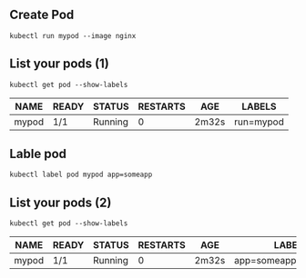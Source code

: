 ## Create Pod

```
kubectl run mypod --image nginx
```

## List your pods (1)
```
kubectl get pod --show-labels
```
<table class="tg">
<thead>
  <tr>
    <th class="tg-ikqu">NAME</th>
    <th class="tg-ikqu">READY</th>
    <th class="tg-ikqu">STATUS</th>
    <th class="tg-ikqu">RESTARTS</th>
    <th class="tg-ikqu">AGE</th>
    <th class="tg-ikqu">LABELS</th>
  </tr>
</thead>
<tbody>
  <tr>
    <td class="tg-ikqu">mypod</td>
    <td class="tg-ikqu">1/1</td>
    <td class="tg-ikqu">Running</td>
    <td class="tg-ikqu">0</td>
    <td class="tg-ikqu">2m32s</td>
    <td class="tg-ikqu">run=mypod</td>
  </tr>
</tbody>
</table>


## Lable pod

```
kubectl label pod mypod app=someapp
```

## List your pods (2)
```
kubectl get pod --show-labels
```
<table class="tg">
<thead>
  <tr>
    <th class="tg-ikqu">NAME</th>
    <th class="tg-ikqu">READY</th>
    <th class="tg-ikqu">STATUS</th>
    <th class="tg-ikqu">RESTARTS</th>
    <th class="tg-ikqu">AGE</th>
    <th class="tg-ikqu">LABELS</th>
  </tr>
</thead>
<tbody>
  <tr>
    <td class="tg-ikqu">mypod</td>
    <td class="tg-ikqu">1/1</td>
    <td class="tg-ikqu">Running</td>
    <td class="tg-ikqu">0</td>
    <td class="tg-ikqu">2m32s</td>
    <td class="tg-ikqu">app=someapp,run=mypod</td>
  </tr>
</tbody>
</table>

